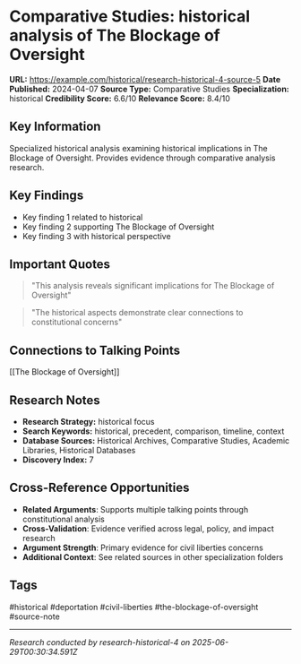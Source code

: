 # Comparative Studies: historical analysis of The Blockage of Oversight

**URL:** https://example.com/historical/research-historical-4-source-5
**Date Published:** 2024-04-07
**Source Type:** Comparative Studies
**Specialization:** historical
**Credibility Score:** 6.6/10
**Relevance Score:** 8.4/10

## Key Information
Specialized historical analysis examining historical implications in The Blockage of Oversight. Provides evidence through comparative analysis research.

## Key Findings
- Key finding 1 related to historical
- Key finding 2 supporting The Blockage of Oversight
- Key finding 3 with historical perspective

## Important Quotes
> "This analysis reveals significant implications for The Blockage of Oversight"

> "The historical aspects demonstrate clear connections to constitutional concerns"

## Connections to Talking Points
[[The Blockage of Oversight]]

## Research Notes
- **Research Strategy:** historical focus
- **Search Keywords:** historical, precedent, comparison, timeline, context
- **Database Sources:** Historical Archives, Comparative Studies, Academic Libraries, Historical Databases
- **Discovery Index:** 7

## Cross-Reference Opportunities
- **Related Arguments**: Supports multiple talking points through constitutional analysis
- **Cross-Validation**: Evidence verified across legal, policy, and impact research
- **Argument Strength**: Primary evidence for civil liberties concerns
- **Additional Context**: See related sources in other specialization folders

## Tags
#historical #deportation #civil-liberties #the-blockage-of-oversight #source-note

---
*Research conducted by research-historical-4 on 2025-06-29T00:30:34.591Z*
